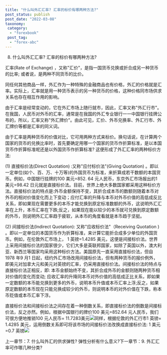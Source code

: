 ```yaml
---
title: "什么叫外汇汇率? 汇率的标价有哪两种方法?"
post_status: publish
post_date: "2022-03-08"
taxonomy:
 category: 
  - "forexbook"
 post_tag: 
  - "forex-abc"
---
```


8. 什么叫外汇汇率? 汇率的标价有哪两种方法?

汇率(Rate of Exchange) ，又称"汇价"，是指一国货币兑换或折合成另一种货币的比率; 或者说，是两种不同货币的比价。

同任何其他商品一样，外汇作为一种特殊的金融商品也有价格，外汇的价格就是汇率。实际上，汇率就是用一种货币表示的另一种货币的价格，这种价格同市场供求关系也存在相互作用的影响。

由于汇率是经常变动的，它在外汇市场上随行就市，因此，汇率又称"外汇行市"。在我国，人民币对外币的汇率，通常是在我国的外汇专业银行一一中国银行挂牌公布的，所以，汇率又称"外汇牌价"。由此可见，汇价、外币兑换率、外汇行市、外汇牌价等都是汇率的同义词。

由于汇率是两种货币的价值对比，它可用两种方式来标价。换句话说，在计算两个国家的货币的兑换比率时，首先要确定用哪一个国家的货币作折算标准，是以本国货币作折算标准呢还是以外国货币作折算标准? 这便形成了外汇汇率的两种标价方法:

(1) 直接标价法(Direct Quotation) :又称"应付标价法"(Giving Quotation) 。即以一定单位(如个、百、万、十万等)的外国货币为标准，来折算成若干数额的本国货币。例如，中国银行挂牌的100 美元=852. 64 元人民币，东京外汇市场报出的1 美元=98.42 日元就是直接标价法。目前，世界上绝大多数国家都采用这种标价方法。直接标价法的特点是:外币金额保持不变，其折合成本币的数额则随着本币对外币的相对价值变化而上下变动；应付汇率的升降与本币对外币价值的高低成反比关系，即如果现在需要更多的本币才能兑换到原定标准数额的外币，这说明外汇汇率在上升，本币汇率在下跌;反之，如果现在能以较少的本币就可兑换到原定数额的外币，则说明外汇汇率趋于疲软，从本币的角度看就是本币趋于坚挺。

(2) 间接标价法(lndirect Quotation): 又称"应收标价法"（Receiving Quotation ) 。即以一定单位的本国货币作为折算标准，来计算它能折合成多少单位的外国货币。例如，在伦敦外汇市场上， 1 英镑=1.4285 美元，这便是间接标价法。世界上采用间接标价法的国家很少，它们大多是英联邦国家，如除了英国以外，澳大利亚、新西兰等国家均采用这种标价方法。美国原先一直采用直接标价法，但自1978 年9 月1 日起，纽约外汇市场改用间接标价法，但有两种货币的报价例外，即美元对加拿大元和美元对英镑的汇率，仍采用直接标价法。间接标价法的特点与直接标价法正相反，即: 本币金额始终不变，其折合成外币的金额则随两种货币相对价值的变化而变动; 应收汇率的升降同本币对外价值的高低成正比关系，即如果一定数额的本币能兑换到更多的外币，说明本币升值或本币汇率上浮;反之，如果原定数额的本币现在只能兑换成较少的外币，则说明本币的对外价值在下跌，称本币贬值或本币汇率下浮。

直接标价法和间接标价法之间存在着一种倒数关系，即直接标价法的倒数是间接标价法，反之亦然。例如，根据中国银行的牌价100 美元=852.64 元人民币，我们可很方便地推销100 元人民币= 11.7283美元![](https://img.dgrhw.net/upload/images/forexbook/2020/08/25/222346815.png)同样，根据伦敦的外汇行市1 英镑= 1.4285 美元，运用倒数关系即可将该市场的间接标价法改换成直接标价法: 1 美元=0.7 英镑![](https://img.dgrhw.net/upload/images/forexbook/2020/08/25/222428456.png)

  

上一章节：7. 什么叫外汇的供求弹性? 弹性分析有什么意义?下一章节：9. 外汇汇率可作哪几种分类?
